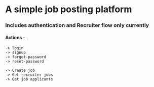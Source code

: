 # A simple job posting platform

### Includes authentication and Recruiter flow only currently

#### Actions - 
	-> login
	-> signup
	-> forgot-password
	-> reset-password

	-> Create job
	-> Get recruiter jobs
	-> Get job applicants